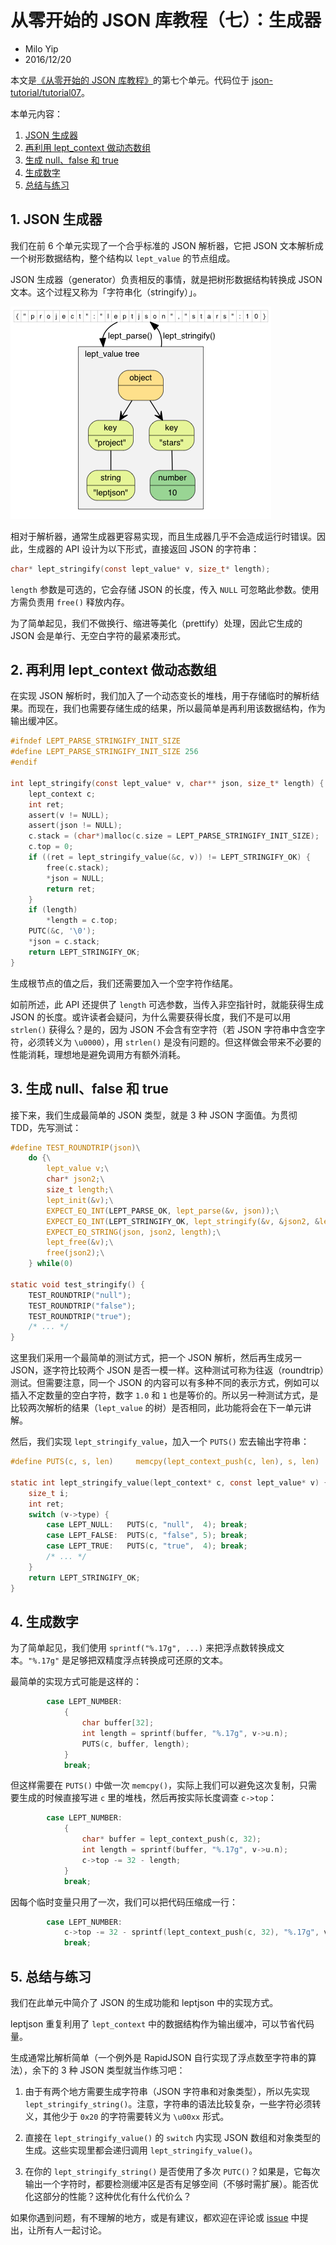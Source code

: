 # 从零开始的 JSON 库教程（七）：生成器

* Milo Yip
* 2016/12/20

本文是[《从零开始的 JSON 库教程》](https://zhuanlan.zhihu.com/json-tutorial)的第七个单元。代码位于 [json-tutorial/tutorial07](https://github.com/miloyip/json-tutorial/blob/master/tutorial07)。

本单元内容：

1. [JSON 生成器](#1-json-生成器)
2. [再利用 lept_context 做动态数组](#2-再利用-lept_context-做动态数组)
3. [生成 null、false 和 true](#3-生成-nullfalse-和-true)
4. [生成数字](#4-生成数字)
5. [总结与练习](#5-总结与练习)

## 1. JSON 生成器

我们在前 6 个单元实现了一个合乎标准的 JSON 解析器，它把 JSON 文本解析成一个树形数据结构，整个结构以 `lept_value` 的节点组成。

JSON 生成器（generator）负责相反的事情，就是把树形数据结构转换成 JSON 文本。这个过程又称为「字符串化（stringify）」。

![JSON 的解析与生成](images/parse_stringify.png)

相对于解析器，通常生成器更容易实现，而且生成器几乎不会造成运行时错误。因此，生成器的 API 设计为以下形式，直接返回 JSON 的字符串：

~~~c
char* lept_stringify(const lept_value* v, size_t* length);
~~~

`length` 参数是可选的，它会存储 JSON 的长度，传入 `NULL` 可忽略此参数。使用方需负责用 `free()` 释放内存。

为了简单起见，我们不做换行、缩进等美化（prettify）处理，因此它生成的 JSON 会是单行、无空白字符的最紧凑形式。

## 2. 再利用 lept_context 做动态数组

在实现 JSON 解析时，我们加入了一个动态变长的堆栈，用于存储临时的解析结果。而现在，我们也需要存储生成的结果，所以最简单是再利用该数据结构，作为输出缓冲区。

~~~c
#ifndef LEPT_PARSE_STRINGIFY_INIT_SIZE
#define LEPT_PARSE_STRINGIFY_INIT_SIZE 256
#endif

int lept_stringify(const lept_value* v, char** json, size_t* length) {
    lept_context c;
    int ret;
    assert(v != NULL);
    assert(json != NULL);
    c.stack = (char*)malloc(c.size = LEPT_PARSE_STRINGIFY_INIT_SIZE);
    c.top = 0;
    if ((ret = lept_stringify_value(&c, v)) != LEPT_STRINGIFY_OK) {
        free(c.stack);
        *json = NULL;
        return ret;
    }
    if (length)
        *length = c.top;
    PUTC(&c, '\0');
    *json = c.stack;
    return LEPT_STRINGIFY_OK;
}
~~~

生成根节点的值之后，我们还需要加入一个空字符作结尾。

如前所述，此 API 还提供了 `length` 可选参数，当传入非空指针时，就能获得生成 JSON 的长度。或许读者会疑问，为什么需要获得长度，我们不是可以用 `strlen()` 获得么？是的，因为 JSON 不会含有空字符（若 JSON 字符串中含空字符，必须转义为 `\u0000`），用 `strlen()` 是没有问题的。但这样做会带来不必要的性能消耗，理想地是避免调用方有额外消耗。

## 3. 生成 null、false 和 true

接下来，我们生成最简单的 JSON 类型，就是 3 种 JSON 字面值。为贯彻 TDD，先写测试：

~~~c
#define TEST_ROUNDTRIP(json)\
    do {\
        lept_value v;\
        char* json2;\
        size_t length;\
        lept_init(&v);\
        EXPECT_EQ_INT(LEPT_PARSE_OK, lept_parse(&v, json));\
        EXPECT_EQ_INT(LEPT_STRINGIFY_OK, lept_stringify(&v, &json2, &length));\
        EXPECT_EQ_STRING(json, json2, length);\
        lept_free(&v);\
        free(json2);\
    } while(0)

static void test_stringify() {
    TEST_ROUNDTRIP("null");
    TEST_ROUNDTRIP("false");
    TEST_ROUNDTRIP("true");
    /* ... */
}
~~~

这里我们采用一个最简单的测试方式，把一个 JSON 解析，然后再生成另一 JSON，逐字符比较两个 JSON 是否一模一样。这种测试可称为往返（roundtrip）测试。但需要注意，同一个 JSON 的内容可以有多种不同的表示方式，例如可以插入不定数量的空白字符，数字 `1.0` 和 `1` 也是等价的。所以另一种测试方式，是比较两次解析的结果（`lept_value` 的树）是否相同，此功能将会在下一单元讲解。

然后，我们实现 `lept_stringify_value`，加入一个 `PUTS()` 宏去输出字符串：

~~~c
#define PUTS(c, s, len)     memcpy(lept_context_push(c, len), s, len)

static int lept_stringify_value(lept_context* c, const lept_value* v) {
    size_t i;
    int ret;
    switch (v->type) {
        case LEPT_NULL:   PUTS(c, "null",  4); break;
        case LEPT_FALSE:  PUTS(c, "false", 5); break;
        case LEPT_TRUE:   PUTS(c, "true",  4); break;
        /* ... */
    }
    return LEPT_STRINGIFY_OK;
}
~~~

## 4. 生成数字

为了简单起见，我们使用 `sprintf("%.17g", ...)` 来把浮点数转换成文本。`"%.17g"` 是足够把双精度浮点转换成可还原的文本。

最简单的实现方式可能是这样的：

~~~c
        case LEPT_NUMBER:
            {
                char buffer[32];
                int length = sprintf(buffer, "%.17g", v->u.n);
                PUTS(c, buffer, length);
            }
            break;
~~~

但这样需要在 `PUTS()` 中做一次 `memcpy()`，实际上我们可以避免这次复制，只需要生成的时候直接写进 `c` 里的堆栈，然后再按实际长度调查 `c->top`：

~~~c
        case LEPT_NUMBER:
            {
                char* buffer = lept_context_push(c, 32);
                int length = sprintf(buffer, "%.17g", v->u.n);
                c->top -= 32 - length;
            }
            break;
~~~

因每个临时变量只用了一次，我们可以把代码压缩成一行：

~~~c
        case LEPT_NUMBER:
            c->top -= 32 - sprintf(lept_context_push(c, 32), "%.17g", v->u.n);
            break;
~~~

## 5. 总结与练习

我们在此单元中简介了 JSON 的生成功能和 leptjson 中的实现方式。

leptjson 重复利用了 `lept_context` 中的数据结构作为输出缓冲，可以节省代码量。

生成通常比解析简单（一个例外是 RapidJSON 自行实现了浮点数至字符串的算法），余下的 3 种 JSON 类型就当作练习吧：

1. 由于有两个地方需要生成字符串（JSON 字符串和对象类型），所以先实现 `lept_stringify_string()`。注意，字符串的语法比较复杂，一些字符必须转义，其他少于 `0x20` 的字符需要转义为 `\u00xx` 形式。

2. 直接在 `lept_stringify_value()` 的 `switch` 内实现 JSON 数组和对象类型的生成。这些实现里都会递归调用 `lept_stringify_value()`。

3. 在你的 `lept_stringify_string()` 是否使用了多次 `PUTC()`？如果是，它每次输出一个字符时，都要检测缓冲区是否有足够空间（不够时需扩展）。能否优化这部分的性能？这种优化有什么代价么？

如果你遇到问题，有不理解的地方，或是有建议，都欢迎在评论或 [issue](https://github.com/miloyip/json-tutorial/issues) 中提出，让所有人一起讨论。
